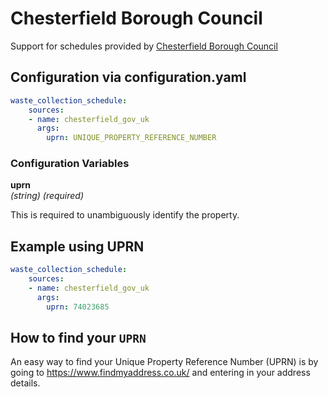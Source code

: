 # Chesterfield Borough Council

Support for schedules provided by [Chesterfield Borough Council](https://www.chesterfield.gov.uk/bins-and-recycling/bin-collections/check-bin-collections.aspx)

## Configuration via configuration.yaml

```yaml
waste_collection_schedule:
    sources:
    - name: chesterfield_gov_uk
      args:
        uprn: UNIQUE_PROPERTY_REFERENCE_NUMBER
```

### Configuration Variables

**uprn**<br>
*(string) (required)*

This is required to unambiguously identify the property.

## Example using UPRN
```yaml
waste_collection_schedule:
    sources:
    - name: chesterfield_gov_uk
      args:
        uprn: 74023685
```

## How to find your `UPRN`

An easy way to find your Unique Property Reference Number (UPRN) is by going to https://www.findmyaddress.co.uk/ and entering in your address details.